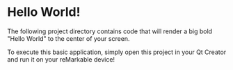 # Hello World!

The following project directory contains code that will render a big bold "Hello World"
to the center of your screen.

To execute this basic application, simply open this project in your Qt Creator and run it
on your reMarkable device!
